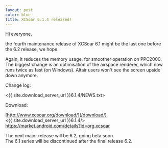 ```yaml
---
layout: post
color: blue
title: XCSoar 6.1.4 released!
---
```

Hi everyone,

the fourth maintenance release of XCSoar 6.1 might be the last one
before the 6.2 release, we hope.

Again, it reduces the memory usage, for smoother operation on PPC2000.
The biggest change is an optimisation of the airspace renderer, which
now runs twice as fast (on Windows).  Altair users won't see the
screen upside down anymore.

Change log:

 <{{ site.download_server_url }}6.1.4/NEWS.txt>

Download:

 [http://www.xcsoar.org/download/](/download/)  
 <{{ site.download_server_url }}6.1.4/>  
 <https://market.android.com/details?id=org.xcsoar>

The next major release will be 6.2, going beta soon.  
The 6.1 series will be discontinued after the final release 6.2.

